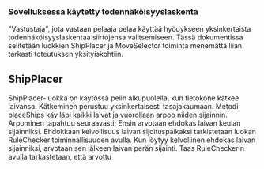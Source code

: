 ### Sovelluksessa käytetty todennäköisyyslaskenta
"Vastustaja", jota vastaan pelaaja pelaa käyttää hyödykseen yksinkertaista todennäköisyyslaskentaa siirtojensa valitsemiseen.
Tässä dokumentissa selitetään luokkien ShipPlacer ja MoveSelector toiminta menemättä liian tarkasti toteutuksen yksityiskohtiin.

## ShipPlacer
ShipPlacer-luokka on käytössä pelin alkupuolella, kun tietokone kätkee laivansa. Kätkeminen perustuu yksinkertaisesti
tasajakaumaan. Metodi placeShips käy läpi kaikki laivat ja vuorollaan arpoo niiden sijainnin. Arpominen tapahtuu seuraavasti: 
Ensin arvotaan ehdokas laivan keulan sijainniksi. Ehdokkaan kelvollisuus laivan sijoituspaikaksi tarkistetaan luokan RuleChecker
toiminnallisuuden avulla. Kun löytyy  kelvollinen ehdokas laivan sijainniksi, arvotaan sen jälkeen laivan perän sijainti. Taas
RuleCheckerin avulla tarkastetaan, että arvottu 
